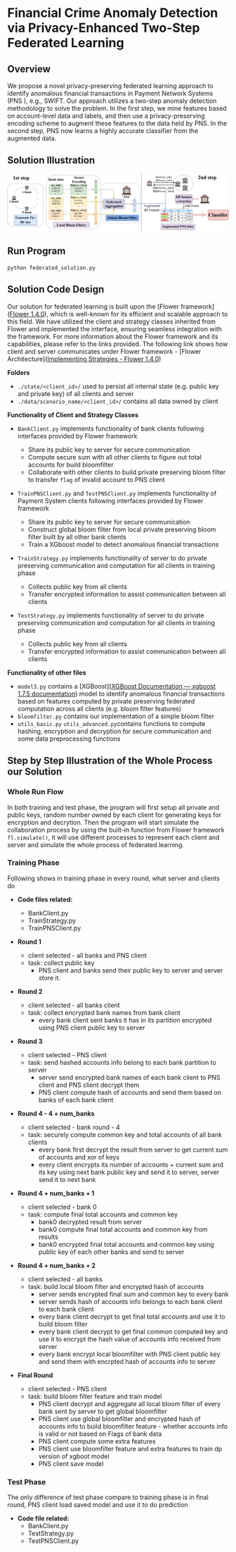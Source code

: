 # Financial Crime Anomaly Detection via Privacy-Enhanced Two-Step Federated Learning
## Overview

We propose a novel privacy-preserving federated learning approach to identify anomalous financial transactions in Payment Network Systems (PNS ), e.g., SWIFT. Our approach utilizes a two-step anomaly detection methodology to solve the problem. In the first step, we mine features based on account-level data and labels, and then use a privacy-preserving encoding scheme to augment these features to the data held by PNS. In the second step, PNS now learns a highly accurate classifier from the augmented data.

## Solution Illustration



![pets](../image/pets.png)

## Run Program

```shell
python federated_solution.py
```

## Solution Code Design

Our solution for federated learning is built upon the [Flower framework]([Flower 1.4.0](https://flower.dev/docs/)), which is well-known for its efficient and scalable approach to this field. We have utilized the client and strategy classes inherited from Flower and implemented the interface, ensuring seamless integration with the framework. For more information about the Flower framework and its capabilities, please refer to the links provided. The following link shows how client and server communicates under Flower framework - [Flower Architecture]([Implementing Strategies - Flower 1.4.0](https://flower.dev/docs/implementing-strategies.html)) 

**Folders**

- `./state/<client_id>/` used to persist all internal state (e.g. public key and private key) of all clients and server
- `./data/scenario_name/<client_id>/` contains all data owned by client

**Functionality of Client and Strategy Classes**

- `BankClient.py` implements functionality of bank clients following interfaces provided by Flower framework
  - Share its public key to server for secure communication
  - Compute secure sum with all other clients to figure out total accounts for build bloomfilter
  - Collaborate with other clients to build private preserving bloom filter to transfer `flag` of invalid account to PNS client
- `TrainPNSClient.py` and `TestPNSClient.py` implements functionality of Payment System clients following interfaces provided by Flower framework
  - Share its public key to server for secure communication
  - Construct global bloom filter from local private preserving bloom filter built by all other bank clients
  -  Train a XGboost model to detect anomalous financial transactions
- `TrainStrategy.py` implements functionality of server to do private preserving communication and computation for all clients in training phase
  - Collects public key from all clients
  - Transfer encrypted information to assist communication between all clients

- `TestStrategy.py` implements functionality of server to do private preserving communication and computation for all clients in training phase
  - Collects public key from all clients
  - Transfer encrypted information to assist communication between all clients

**Functionality of other files**

- `model3.py` contains a [XGBoost]([XGBoost Documentation — xgboost 1.7.5 documentation](https://xgboost.readthedocs.io/en/stable/)) model to identify anomalous financial transactions based on features computed by private preserving federated computation across all clients (e.g. bloom filter features)
- `bloomfilter.py` contains our implementation of a simple bloom filter
- `utils_basic.py` `utils_advanced.py`contains functions to compute hashing, encryption and decryption for secure communication and some data preprocessing functions

## Step by Step Illustration of the Whole Process our Solution

###  Whole Run Flow

In both training and test phase, the program will first setup all private and public keys, random number owned by each client for generating keys for encryption and decrytion. Then the program will start simulate the collaboration process by using the built-in function from Flower framework `fl.simulate()`, it will use different processes to represent each client and server and simulate the whole process of federated learning. 

###  Training Phase

Following shows in training phase in every round, what server and clients do

- **Code files related:**
  - BankClient.py
  - TrainStrategy.py
  - TrainPNSClient.py

- **Round 1**
  - client selected - all banks and PNS client
  - task: collect public key
    - PNS client and banks send their public key to server and server store it.
- **Round 2**
  - client selected - all banks client
  - task: collect encrypted bank names from bank client
    - every bank client sent banks it has in its partition encrypted using PNS client public key to server
- **Round 3**
  - client selected - PNS client
  - task: send hashed accounts info belong to each bank partition to server
    - server send encrypted bank names of each bank client to PNS client and PNS client decrypt them
    - PNS client compute hash of accounts and send them based on banks of each bank client
- **Round 4 - 4 + num_banks**
  - client selected - bank round - 4
  - task: securely compute common key and total accounts of all bank clients
    - every bank first decrypt the result from server to get current sum of accounts and xor of keys
    - every client encrypts its number of accounts + current sum and its key using next bank public key and send it
      to server, server send it to next bank
- **Round 4 + num_banks + 1**
  - client selected - bank 0
  - task: compute final total accounts and common key
    - bank0 decrypted result from server
    - bank0 compute final total accounts and common key from results
    - bank0 encrypted final total accounts and common key using public key of each other banks and send to server
- **Round 4 + num_banks + 2**
  - client selected - all banks
  - task: build local bloom filter and encrypted hash of accounts
    - server sends encrypted final sum and common key to every bank
    - server sends hash of accounts info belongs to each bank client to each bank client
    - every bank client decrypt to get final total accounts and use it to build bloom filter
    - every bank client decrypt to get final common computed key and use it to encrypt the hash value of accounts
      info received from server
    - every bank encrypt local bloomfilter with PNS client public key and send them with encrpted hash of accounts info
      to server
- **Final Round**
  - client selected - PNS client
  - task: build bloom filter feature and train model
    - PNS client decrypt and aggregate all local bloom filter of every bank sent by server to get global bloomfilter
    - PNS client use global bloomfilter and encrypted hash of accounts info to build bloomfilter feature - whether
      accounts info is valid or not based on Flags of bank data
    - PNS client compute some extra features
    - PNS client use bloomfilter feature and extra features to train dp version of xgboot model
    - PNS client save model

###  Test Phase

The only difference of test phase compare to training phase is in final round, PNS client load saved model and use it to do
prediction

- **Code file related:**
  - BankClient.py
  - TestStrategy.py
  - TestPNSClient.py